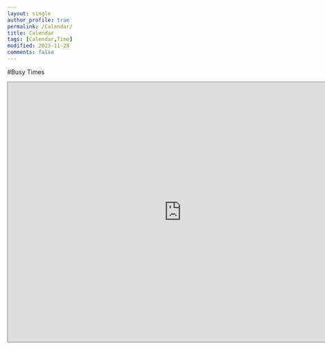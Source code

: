 ```yaml
---
layout: single
author_profile: true
permalink: /Calendar/
title: Calendar
tags: [Calendar,Time]
modified: 2023-11-28
comments: false
---
```


#Busy Times

<iframe src="https://calendar.google.com/calendar/embed?height=600&wkst=1&bgcolor=%23ffffff&ctz=Asia%2FTehran&src=bW9oYW1tYWQ2N3VhMkBnbWFpbC5jb20&src=ZW4uaXIjaG9saWRheUBncm91cC52LmNhbGVuZGFyLmdvb2dsZS5jb20&color=%23039BE5&color=%230B8043" style="border:solid 1px #777" width="800" height="600" frameborder="0" scrolling="no"></iframe>